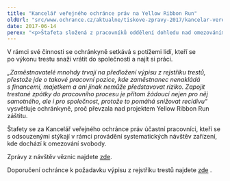 ```yaml
---
title: "Kancelář veřejného ochránce práv na Yellow Ribbon Run"
oldUrl: "src/www.ochrance.cz/aktualne/tiskove-zpravy-2017/kancelar-verejneho-ochrance-prav-na-yellow-ribbon-run"
date: 2017-06-14
perex: "<p>Štafeta složená z pracovníků oddělení dohledu nad omezováním osobní svobody Kanceláře veřejného ochránce práv se dnes účastní O2 Pražské štafety pořádané v rámci projektu Yellow Ribbon Run na podporu zaměstnávání osob po výkonu trestu. Ochránkyně nad akcí převzala záštitu.</p>"
---
```


<!-- imported from the old website -->

<p>V rámci své činnosti se ochránkyně setkává s potížemi lidí, kteří se po výkonu trestu snaží vrátit do společnosti a najít si práci. </p> <p><i>„Zaměstnavatelé mnohdy trvají na předložení výpisu z rejstříku trestů, přestože jde o takové pracovní pozice, kde zaměstnanec nenakládá s financemi, majetkem a ani jinak nemůže představovat riziko. Zapojit trestané zpátky do pracovního procesu je přitom žádoucí nejen pro něj samotného, ale i pro společnost, protože to pomáhá snižovat recidivu“</i> vysvětluje ochránkyně, proč převzala nad projektem Yellow Ribbon Run záštitu.</p> <p>Štafety se za Kancelář veřejného ochránce práv účastní pracovníci, kteří se s odsouzenými stýkají v rámci provádění systematických návštěv zařízení, kde dochází k omezování svobody. </p><p>Zprávy z návštěv věznic najdete <a href="https://www.ochrance.cz/ochrana-osob-omezenych-na-svobode/veznice/" target="_blank">zde</a>.</p> Doporučení ochránce k požadavku výpisu z rejstříku trestů najdete <a title="Otevření do nového okna" href="http://eso.ochrance.cz/Nalezene/Edit/2490" target="_blank">zde</a> <img alt="" src="https://www.ochrance.cz/typo3/ext/od_linkdesc/icons/external.gif" class="od_linkdesc_icon_external" />.
